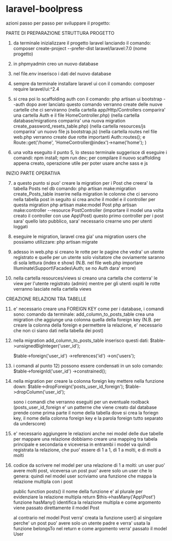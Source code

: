 # laravel-boolpress
azioni passo per passo per sviluppare il progetto:

PARTE DI PREPARAZIONE STRUTTURA PROGETTO

1) da terminale inizializzare il progetto laravel lanciando il comando:
   composer create-project --prefer-dist laravel/laravel:7.0 (nome progetto)

2) in phpmyadmin creo un nuovo database

3) nel file.env inserisco i dati del nuovo database

4) sempre da terminale installare laravel ui con il comando:
   composer require laravel/ui:^2.4

5) si crea poi lo scaffolding auth con il comando:
   php artisan ui bootstrap --auth
   dopo aver lanciato questo comando verranno create delle nuove cartelle che ci serviranno
   (nella cartella app/Http/Controllers comparira' una cartella Auth e il file HomeController.php)
   (nella cartella database/migrations comparira' una nuova migration create_password_resets_table.php)
   (nella cartella resources/js comparira' un nuovo file js bootstrap.js) 
   (nella cartella routes nel file web.php verranno create due rotte importanti Auth::routes(); e 
    Route::get('/home', 'HomeController@index')->name('home'); ) 
     
6) una volta eseguito il punto 5, lo stesso terminale suggerisce di eseguire i comandi:
   npm install;
   npm run dev;
   per compilare il nuovo scaffolding appena creato, operazione utile per poter usare anche sass e js

INIZIO PARTE OPERATIVA

7) a questo punto si puo' creare la migration per i Post che creera' la tabella Posts nel db comando:
   php artisan make:migration create_Posts_table
   inserire nella migration le colonne che ci servono nella tabella post 
   in seguito si crea anche il model e il controller per questa migration
   php artisan make:model Post
   php artisan make:controller --resource PostController
   (importare il model una volta creato il controller con use App\Post)
   questo primo controller per i post sara' quello lato pubblico, sara' necessario crearne uno per utenti loggati

8) eseguire le migration, laravel crea gia' una migration users che possiamo utilizzare:
   php artisan migrate 

9) adesso in web.php si creano le rotte per le pagine che vedra' un utente registrato e
   quelle per un utente solo visitatore che ovviamente saranno di sola lettura (index e show)
   (N.B. nel file web.php importare Illuminate\Support\Facades\Auth; se no Auth dara' errore)

10) nella cartella resources/views si creano una cartella che conterra' le view per l'utente registrato 
   (admin) mentre per gli utenti ospiti le rotte verranno lasciate nella cartella views

CREAZIONE RELAZIONI TRA TABELLE

11) e' necessario creare una FOREIGN KEY come per i database, i comandi sono:
    comando da terminale: add_column_to_posts_table
    crea una migration che aggiunge una colonna quella della foreign key
    (N.B. per creare la colonna della foreign e permettere la relazione, e' necessario che non ci siano dati nella tabella dei post)

12) nella migration add_column_to_posts_table inserisco questi dati:
    $table->unsignedBigInteger('user_id');

    $table->foreign('user_id')
       ->references('id')
       ->on('users');

13) i comandi al punto 12) possono essere condensati in un solo comando:
    $table->foreignId('user_id')
      ->constrained();

14) nella migration per creare la colonna foreign key mettere nella funzione down:
    $table->dropForeign('posts_user_id_foreign');
    $table->dropColumn('user_id');

    sono i comandi che verranno eseguiti per un eventuale roolback
    (posts_user_id_foreign e' un patterne che viene creato dal database prende come prima parte il nome della tabella dove si crea la foriegn key, il nome della colonna foreign key e la parola foreign tutto separato da underscore)

15) e' necessario aggiungere le relazioni anche nei model delle due tabelle
    per mappare una relazione dobbiamo creare una mapping tra tabela principale e secondaria e viceversa
    in entrambi i model va quindi registrata la relazione, che puo' essere di 1 a 1, di 1 a molti, e di molti a molti

16) codice da scrivere nel model per una relazione di 1 a molti:
    un user puo' avere molti post, viceversa un post puo' avere solo un user che lo genera:
    quindi nel model user scriviamo una funzione che mappa la relazione multipla con i post

    public function posts() il nome della funzione e' al plurale per evidenziare la relazione multipla
    return $this->hasMany('App\Post')
    funzione hasMany() identifica la relazione multipla e come argomento viene passato direttamente il model Post

    al contrario nel model Post verra' creata la funzione user() al singolare perche' un post puo' avere solo un utente padre e verra' usata la funzione belongsTo nel return e come argomento verra' passato il model User 